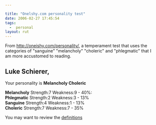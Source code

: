 ```yaml
---

title: "Onelshy.com personality test"
date: 2006-02-27 17:45:54
tags:
  -  personal
layout: rut
---
```


<p>From <a href="http://oneishy.com/personality/">http://oneishy.com/personality/</a>, a temperament test that uses the categories of "sanguine" "melancholy" "choleric" and "phlegmatic" that I am more accustomed to reading.</p>

<h2>Luke Schierer,</h2><p>Your personality is <strong>Melancholy Choleric</strong></p>

<strong>Melancholy</strong>&nbsp;<span class="shade">Strength:7 Weakness:9</span> -  <span>40%</span>:  <br  />
<strong>Phlegmatic</strong>&nbsp;<span class="shade">Strength:2 Weakness:3</span>  - <span>13%</span><br  />
<strong>Sanguine</strong>&nbsp;<span class="shade">Strength:4 Weakness:1</span> -  <span>13%</span><br  />
 <strong>Choleric</strong>&nbsp;<span class="shade">Strength:7 Weakness:7</span> -  <span>35%</span><br  />
<p>You may want to review the <a href="http://oneishy.com/personality/">definitions</a></p>



